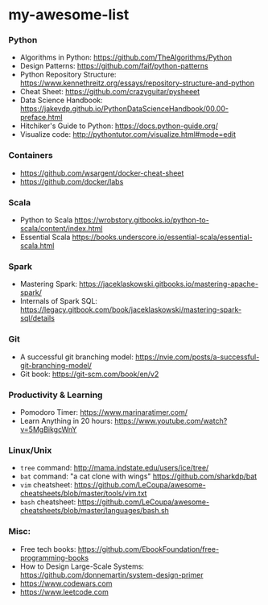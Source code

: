# my-awesome-list

### Python    
* Algorithms in Python: https://github.com/TheAlgorithms/Python
* Design Patterns: https://github.com/faif/python-patterns
* Python Repository Structure: https://www.kennethreitz.org/essays/repository-structure-and-python
* Cheat Sheet: https://github.com/crazyguitar/pysheeet
* Data Science Handbook: https://jakevdp.github.io/PythonDataScienceHandbook/00.00-preface.html
* Hitchiker's Guide to Python: https://docs.python-guide.org/
* Visualize code: http://pythontutor.com/visualize.html#mode=edit

### Containers
* https://github.com/wsargent/docker-cheat-sheet
* https://github.com/docker/labs
    
### Scala
* Python to Scala https://wrobstory.gitbooks.io/python-to-scala/content/index.html
* Essential Scala https://books.underscore.io/essential-scala/essential-scala.html
    
### Spark
* Mastering Spark: https://jaceklaskowski.gitbooks.io/mastering-apache-spark/
* Internals of Spark SQL: https://legacy.gitbook.com/book/jaceklaskowski/mastering-spark-sql/details
 
### Git
* A successful git branching model: https://nvie.com/posts/a-successful-git-branching-model/
* Git book: https://git-scm.com/book/en/v2
  
### Productivity & Learning
* Pomodoro Timer: https://www.marinaratimer.com/
* Learn Anything in 20 hours: https://www.youtube.com/watch?v=5MgBikgcWnY
  
### Linux/Unix
* `tree` command: http://mama.indstate.edu/users/ice/tree/
* `bat` command: "a cat clone with wings" https://github.com/sharkdp/bat
* `vim` cheatsheet: https://github.com/LeCoupa/awesome-cheatsheets/blob/master/tools/vim.txt
* `bash` cheatsheet: https://github.com/LeCoupa/awesome-cheatsheets/blob/master/languages/bash.sh

### Misc:
* Free tech books: https://github.com/EbookFoundation/free-programming-books
* How to Design Large-Scale Systems: https://github.com/donnemartin/system-design-primer
* https://www.codewars.com
* https://www.leetcode.com
